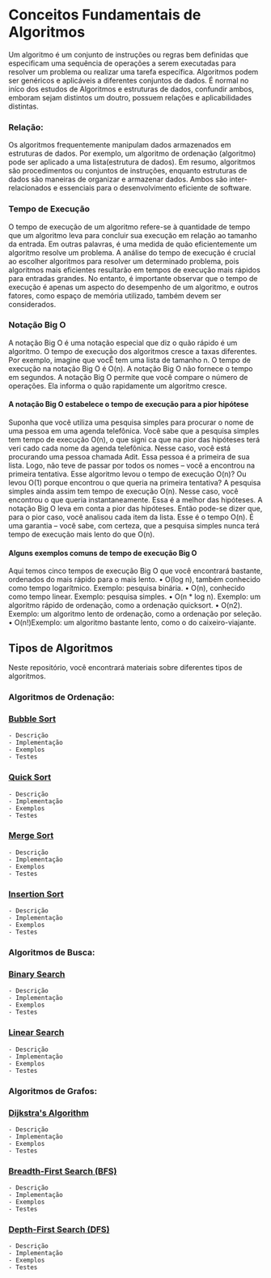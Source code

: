 # Conceitos Fundamentais de Algoritmos
Um algoritmo é um conjunto de instruções ou regras bem definidas que especificam uma sequência de operações a serem executadas para resolver um problema ou realizar uma tarefa específica. Algoritmos podem ser genéricos e aplicáveis a diferentes conjuntos de dados.
É normal no iníco dos estudos de Algoritmos e estruturas de dados, confundir ambos, emboram sejam distintos um doutro, possuem relações e aplicabilidades distintas. 
### Relação:
Os algoritmos frequentemente manipulam dados armazenados em estruturas de dados. Por exemplo, um algoritmo de ordenação (algoritmo) pode ser aplicado a uma lista(estrutura de dados). Em resumo, algoritmos são procedimentos ou conjuntos de instruções, enquanto estruturas de dados são maneiras de organizar e armazenar dados. Ambos são inter-relacionados e essenciais para o desenvolvimento eficiente de software.

### Tempo de Execução

O tempo de execução de um algoritmo refere-se à quantidade de tempo que um algoritmo leva para concluir sua execução em relação ao tamanho da entrada. Em outras palavras, é uma medida de quão eficientemente um algoritmo resolve um problema.
A análise do tempo de execução é crucial ao escolher algoritmos para resolver um determinado problema, pois algoritmos mais eficientes resultarão em tempos de execução mais rápidos para entradas grandes. No entanto, é importante observar que o tempo de execução é apenas um aspecto do desempenho de um algoritmo, e outros fatores, como espaço de memória utilizado, também devem ser considerados.

### Notação Big O

A notação Big O é uma notação especial que diz o quão rápido é um algoritmo. O tempo de execução dos algoritmos cresce a taxas diferentes. Por exemplo, imagine que vocÊ tem uma lista de tamanho n. O tempo de execução na notação Big O é O(n). A notação Big O não fornece o tempo em segundos. A notação Big O permite que você compare o número de operações. Ela informa o quão rapidamente um algoritmo cresce. 

#### A notação Big O estabelece o tempo de execução para a pior hipótese
Suponha que você utiliza uma pesquisa simples para procurar o nome de
uma pessoa em uma agenda telefônica. Você sabe que a pesquisa simples
tem tempo de execução O(n), o que signi ca que na pior das hipóteses terá
veri cado cada nome da agenda telefônica. Nesse caso, você está
procurando uma pessoa chamada Adit. Essa pessoa é a primeira de sua lista.
Logo, não teve de passar por todos os nomes – você a encontrou na primeira tentativa. Esse algoritmo levou o tempo de execução O(n)? Ou levou O(1)
porque encontrou o que queria na primeira tentativa?
A pesquisa simples ainda assim tem tempo de execução O(n). Nesse caso,
você encontrou o que queria instantaneamente. Essa é a melhor das
hipóteses. A notação Big O leva em conta a pior das hipóteses. Então pode-se
dizer que, para o pior caso, você analisou cada item da lista. Esse é o tempo
O(n). É uma garantia – você sabe, com certeza, que a pesquisa simples
nunca terá tempo de execução mais lento do que O(n).

#### Alguns exemplos comuns de tempo de execução Big O
Aqui temos cinco tempos de execução Big O que você encontrará bastante,
ordenados do mais rápido para o mais lento.
• O(log n), também conhecido como tempo logarítmico. Exemplo: pesquisa
binária.
• O(n), conhecido como tempo linear. Exemplo: pesquisa simples.
• O(n * log n). Exemplo: um algoritmo rápido de ordenação, como a
ordenação quicksort.
• O(n2). Exemplo: um algoritmo lento de ordenação, como a ordenação por
seleção.
• O(n!)Exemplo: um algoritmo bastante lento, como o do caixeiro-viajante.


## Tipos de Algoritmos

Neste repositório, você encontrará materiais sobre diferentes tipos de algoritmos.

### Algoritmos de Ordenação:

### [Bubble Sort](../Algoritmos/Algoritmos-de-ordenação/Bubble-Sort/notes.md)

    - Descrição
    - Implementação
    - Exemplos
    - Testes

### [Quick Sort](../Algoritmos/Algoritmos-de-ordenação/Quick-Sort/notes.md)

    - Descrição
    - Implementação
    - Exemplos
    - Testes

### [Merge Sort](../Algoritmos/Algoritmos-de-ordenação/Merge-Sort/notes.md)

    - Descrição
    - Implementação
    - Exemplos
    - Testes

### [Insertion Sort](../Algoritmos/Algoritmos-de-ordenação/Insertion-Sort/notes.md)

    - Descrição
    - Implementação
    - Exemplos
    - Testes

### Algoritmos de Busca:

### [Binary Search](../Algoritmos/Algoritmos-de-Busca/Binary-Search/notes.md)

    - Descrição
    - Implementação
    - Exemplos
    - Testes

### [Linear Search](../Algoritmos/Algoritmos-de-Busca/Linear-Search/notes.md)

    - Descrição
    - Implementação
    - Exemplos
    - Testes

### Algoritmos de Grafos:

### [Dijkstra's Algorithm]()

    - Descrição
    - Implementação
    - Exemplos
    - Testes

### [Breadth-First Search (BFS)]()

    - Descrição
    - Implementação
    - Exemplos
    - Testes

### [Depth-First Search (DFS)]()

    - Descrição
    - Implementação
    - Exemplos
    - Testes


